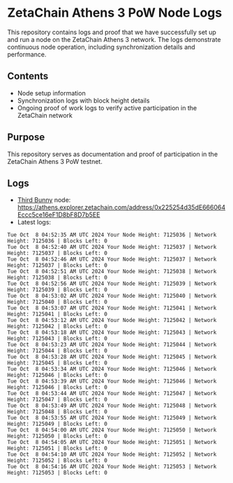 # ZetaChain Athens 3 PoW Node Logs
This repository contains logs and proof that we have successfully set up and run a node on the ZetaChain Athens 3 network. The logs demonstrate continuous node operation, including synchronization details and performance.

## Contents
- Node setup information
- Synchronization logs with block height details
- Ongoing proof of work logs to verify active participation in the ZetaChain network

## Purpose
This repository serves as documentation and proof of participation in the ZetaChain Athens 3 PoW testnet.

## Logs

- [Third Bunny](https://thirdbunny.xyz/) node: https://athens.explorer.zetachain.com/address/0x225254d35dE666064Eccc5ce16eF1D8bF8D7b5EE
- Latest logs:
```
Tue Oct  8 04:52:35 AM UTC 2024 Your Node Height: 7125036 | Network Height: 7125036 | Blocks Left: 0
Tue Oct  8 04:52:40 AM UTC 2024 Your Node Height: 7125037 | Network Height: 7125037 | Blocks Left: 0
Tue Oct  8 04:52:46 AM UTC 2024 Your Node Height: 7125037 | Network Height: 7125037 | Blocks Left: 0
Tue Oct  8 04:52:51 AM UTC 2024 Your Node Height: 7125038 | Network Height: 7125038 | Blocks Left: 0
Tue Oct  8 04:52:56 AM UTC 2024 Your Node Height: 7125039 | Network Height: 7125039 | Blocks Left: 0
Tue Oct  8 04:53:02 AM UTC 2024 Your Node Height: 7125040 | Network Height: 7125040 | Blocks Left: 0
Tue Oct  8 04:53:07 AM UTC 2024 Your Node Height: 7125041 | Network Height: 7125041 | Blocks Left: 0
Tue Oct  8 04:53:12 AM UTC 2024 Your Node Height: 7125042 | Network Height: 7125042 | Blocks Left: 0
Tue Oct  8 04:53:18 AM UTC 2024 Your Node Height: 7125043 | Network Height: 7125043 | Blocks Left: 0
Tue Oct  8 04:53:23 AM UTC 2024 Your Node Height: 7125044 | Network Height: 7125044 | Blocks Left: 0
Tue Oct  8 04:53:28 AM UTC 2024 Your Node Height: 7125045 | Network Height: 7125045 | Blocks Left: 0
Tue Oct  8 04:53:34 AM UTC 2024 Your Node Height: 7125046 | Network Height: 7125046 | Blocks Left: 0
Tue Oct  8 04:53:39 AM UTC 2024 Your Node Height: 7125046 | Network Height: 7125046 | Blocks Left: 0
Tue Oct  8 04:53:44 AM UTC 2024 Your Node Height: 7125047 | Network Height: 7125047 | Blocks Left: 0
Tue Oct  8 04:53:49 AM UTC 2024 Your Node Height: 7125048 | Network Height: 7125048 | Blocks Left: 0
Tue Oct  8 04:53:55 AM UTC 2024 Your Node Height: 7125049 | Network Height: 7125049 | Blocks Left: 0
Tue Oct  8 04:54:00 AM UTC 2024 Your Node Height: 7125050 | Network Height: 7125050 | Blocks Left: 0
Tue Oct  8 04:54:05 AM UTC 2024 Your Node Height: 7125051 | Network Height: 7125051 | Blocks Left: 0
Tue Oct  8 04:54:10 AM UTC 2024 Your Node Height: 7125052 | Network Height: 7125052 | Blocks Left: 0
Tue Oct  8 04:54:16 AM UTC 2024 Your Node Height: 7125053 | Network Height: 7125053 | Blocks Left: 0
```
